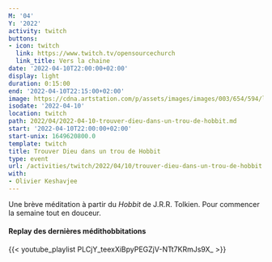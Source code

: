 ```yaml
---
M: '04'
Y: '2022'
activity: twitch
buttons:
- icon: twitch
  link: https://www.twitch.tv/opensourcechurch
  link_title: Vers la chaine
date: '2022-04-10T22:00:00+02:00'
display: light
duration: 0:15:00
end: '2022-04-10T22:15:00+02:00'
image: https://cdna.artstation.com/p/assets/images/images/003/654/594/large/sam-robberechts-finalrender1.jpg
isodate: '2022-04-10'
location: twitch
path: 2022/04/2022-04-10-trouver-dieu-dans-un-trou-de-hobbit.md
start: '2022-04-10T22:00:00+02:00'
start-unix: 1649620800.0
template: twitch
title: Trouver Dieu dans un trou de Hobbit
type: event
url: /activities/twitch/2022/04/10/trouver-dieu-dans-un-trou-de-hobbit
with:
- Olivier Keshavjee
---
```

Une brève méditation à partir du *Hobbit* de J.R.R. Tolkien. Pour commencer la semaine tout en douceur.



#### Replay des dernières médithobbitations

{{< youtube_playlist PLCjY_teexXiBpyPEGZjV-NTt7KRmJs9X_ >}}